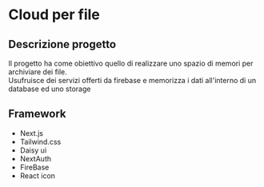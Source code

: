 # Cloud per file

<h2>Descrizione progetto</h2>
<p>Il progetto ha come obiettivo quello di realizzare uno spazio di memori per archiviare dei file.<br>
Usufruisce dei servizi offerti da firebase e memorizza i dati all'interno di un database ed uno storage</p>


<h2>Framework</h2>
<ul>
 <li>Next.js</li>
 <li>Tailwind.css</li>
 <li>Daisy ui</li>
 <li>NextAuth</li>
 <li>FireBase</li>
 <li>React icon</li>
</ul>
